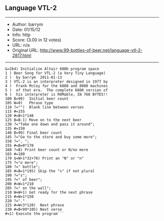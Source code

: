
## Language VTL-2 ##
---
- Author: barrym
- Date: 01/15/12
- Info: http
- Score:  (3.00 in 12 votes)
- URL: n/a
- Original URL: http://www.99-bottles-of-beer.net/language-vtl-2-2817.html
---

```*=1024) Initialize top-of-memory pointer
&=264) Initialize Altair 680b program space
1 ) Beer Song for VTL-2 (a Very Tiny Language)
2 )  by barrym  2011-01-13
3 ) VTL-2 is an interpreter designed in 1977 by
4 )  Frank McCoy for the 6800 and 8080 machines
5 )  of that era.  The complete 6800 version of
6 )  his interpreter is ROMable, IN 768 BYTES!!
100 B=99)  Initial beer count
105 W=0)   Phrase type
110 ?="")  Blank line between verses
115 #=155
120 #=B<1*140
125 B=B-1) Move on to the next beer
130 ?="Take one down and pass it around";
135 #=150
140 B=99) Final beer count
145 ?="Go to the store and buy some more";
150 ?=", ";
155 #=B=0*170
160 ?=B) Print beer count or N/no more
165 #=180
170 $=W>1*32+78) Print an "N" or "n"
175 ?="o more";
180 ?=" bottle";
185 #=B=1*195) Skip the "s" if not plural
190 ?="s";
195 ?=" of beer";
200 #=W=1*210
205 ?=" on the wall";
210 W=W+1) Get ready for the next phrase
215 #=W=1*150
220 ?="."
225 #=W<3*120)  Next phrase
230 #=B<99*105) Next verse
#=1) Execute the program```